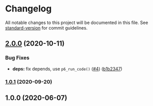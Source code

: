 # Changelog

All notable changes to this project will be documented in this file. See [standard-version](https://github.com/conventional-changelog/standard-version) for commit guidelines.

## [2.0.0](https://github.com/p6m7g8/p6df-java/compare/v1.0.1...v2.0.0) (2020-10-11)


### Bug Fixes

* **deps:** fix depends, use `p6_run_code()` ([#4](https://github.com/p6m7g8/p6df-java/issues/4)) ([b1b2347](https://github.com/p6m7g8/p6df-java/commit/b1b234786c785b1c0048b6ef8bf9faf668dfd131))

### [1.0.1](https://github.com/p6m7g8/p6df-java/compare/v1.0.0...v1.0.1) (2020-09-20)

## 1.0.0 (2020-06-07)
